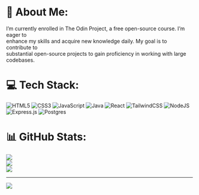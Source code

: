 # 💫 About Me:
I’m currently enrolled in The Odin Project, a free open-source course. I’m eager to<br>enhance my skills and acquire new knowledge daily. My goal is to contribute to<br>substantial open-source projects to gain proficiency in working with large codebases.


# 💻 Tech Stack:
![HTML5](https://img.shields.io/badge/html5-%23E34F26.svg?style=for-the-badge&logo=html5&logoColor=white) ![CSS3](https://img.shields.io/badge/css3-%231572B6.svg?style=for-the-badge&logo=css3&logoColor=white) ![JavaScript](https://img.shields.io/badge/javascript-%23323330.svg?style=for-the-badge&logo=javascript&logoColor=%23F7DF1E) ![Java](https://img.shields.io/badge/java-%23ED8B00.svg?style=for-the-badge&logo=openjdk&logoColor=white) ![React](https://img.shields.io/badge/react-%2320232a.svg?style=for-the-badge&logo=react&logoColor=%2361DAFB) ![TailwindCSS](https://img.shields.io/badge/tailwindcss-%2338B2AC.svg?style=for-the-badge&logo=tailwind-css&logoColor=white) ![NodeJS](https://img.shields.io/badge/node.js-6DA55F?style=for-the-badge&logo=node.js&logoColor=white) ![Express.js](https://img.shields.io/badge/express.js-%23404d59.svg?style=for-the-badge&logo=express&logoColor=%2361DAFB) ![Postgres](https://img.shields.io/badge/postgres-%23316192.svg?style=for-the-badge&logo=postgresql&logoColor=white)
# 📊 GitHub Stats:
![](https://github-readme-stats.vercel.app/api?username=kaylubr&theme=dark&hide_border=false&include_all_commits=false&count_private=false)<br/>
![](https://github-readme-streak-stats.herokuapp.com/?user=kaylubr&theme=dark&hide_border=false)<br/>
![](https://github-readme-stats.vercel.app/api/top-langs/?username=kaylubr&theme=dark&hide_border=false&include_all_commits=false&count_private=false&layout=compact)

---
[![](https://visitcount.itsvg.in/api?id=kaylubr&icon=0&color=12)](https://visitcount.itsvg.in)

<!-- Proudly created with GPRM ( https://gprm.itsvg.in ) -->
